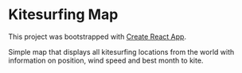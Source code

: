 # Kitesurfing Map

This project was bootstrapped with [Create React App](https://github.com/facebook/create-react-app).

Simple map that displays all kitesurfing locations from the world with information on position, wind speed and best month to kite.
